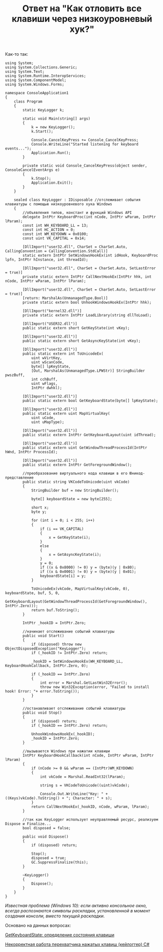 ﻿---
title: "Ответ на \"Как отловить все клавиши через низкоуровневый хук?\""
se.owner.user_id: 240512
se.owner.display_name: "MSDN.WhiteKnight"
se.owner.link: "https://ru.stackoverflow.com/users/240512/msdn-whiteknight"
se.answer_id: 880287
se.question_id: 879772
se.post_type: answer
se.is_accepted: False
---
<p>Как-то так:</p>

<pre><code>using System;
using System.Collections.Generic;
using System.Text;
using System.Runtime.InteropServices;
using System.ComponentModel;
using System.Windows.Forms;

namespace ConsoleApplication1
{
    class Program
    {
        static KeyLogger k;

        static void Main(string[] args)
        {            
            k = new KeyLogger();
            k.Start();

            Console.CancelKeyPress += Console_CancelKeyPress;
            Console.WriteLine("Started listening for keyboard events...");
            Application.Run();
        }

        private static void Console_CancelKeyPress(object sender, ConsoleCancelEventArgs e)
        {
            k.Stop();            
            Application.Exit();
        }
    }

    sealed class KeyLogger : IDisposable //отслеживает события клавиатуры с помощью низкоуровневого хука Windows
    {
        //объявления типов, констант и функций Windows API
        delegate IntPtr KeyboardProc(int nCode, IntPtr wParam, IntPtr lParam);
        const int WH_KEYBOARD_LL = 13;
        const int HC_ACTION = 0;
        const int WM_KEYDOWN = 0x0100;
        const uint VK_CAPITAL = 0x14;        

        [DllImport("user32.dll", CharSet = CharSet.Auto, CallingConvention = CallingConvention.StdCall)]
        static extern IntPtr SetWindowsHookEx(int idHook, KeyboardProc lpfn, IntPtr hInstance, int threadId);

        [DllImport("user32.dll", CharSet = CharSet.Auto, SetLastError = true)]
        private static extern IntPtr CallNextHookEx(IntPtr hhk, int nCode, IntPtr wParam, IntPtr lParam);

        [DllImport("user32.dll", CharSet = CharSet.Auto, SetLastError = true)]
        [return: MarshalAs(UnmanagedType.Bool)]
        private static extern bool UnhookWindowsHookEx(IntPtr hhk);

        [DllImport("kernel32.dll")]
        private static extern IntPtr LoadLibrary(string dllToLoad);

        [DllImport("USER32.dll")]
        public static extern short GetKeyState(int vKey);

        [DllImport("user32.dll")]
        public static extern short GetAsyncKeyState(int vKey);

        [DllImport("user32.dll")]
        public static extern int ToUnicodeEx(
            uint wVirtKey,
            uint wScanCode,
            byte[] lpKeyState,
            [Out, MarshalAs(UnmanagedType.LPWStr)] StringBuilder pwszBuff,
            int cchBuff,
            uint wFlags,
            IntPtr dwhkl);

        [DllImport("user32.dll")]
        public static extern bool GetKeyboardState(byte[] lpKeyState);

        [DllImport("user32.dll")]
        public static extern uint MapVirtualKey(
            uint uCode,
            uint uMapType);

        [DllImport("user32.dll")]
        public static extern IntPtr GetKeyboardLayout(uint idThread);

        [DllImport("user32.dll")]
        public static extern uint GetWindowThreadProcessId(IntPtr hWnd, IntPtr ProcessId);

        [DllImport("user32.dll")]
        public static extern IntPtr GetForegroundWindow();

        //преобразование виртуального кода клавиши в его Юникод-представление
        public static string VKCodeToUnicode(uint vkCode)
        {
            StringBuilder buf = new StringBuilder();

            byte[] keyboardState = new byte[255];

            short x;
            byte y;

            for (int i = 0; i &lt; 255; i++)
            {
                if (i == VK_CAPITAL)
                {
                    x = GetKeyState(i);
                }
                else
                {
                    x = GetAsyncKeyState(i);
                }
                y = 0;
                if ((x &amp; 0x8000) != 0) y = (byte)(y | 0x80);
                if ((x &amp; 0x0001) != 0) y = (byte)(y | 0x01);
                keyboardState[i] = y;
            }

            ToUnicodeEx(vkCode, MapVirtualKey(vkCode, 0), keyboardState, buf, 5, 0,
                GetKeyboardLayout(GetWindowThreadProcessId(GetForegroundWindow(), IntPtr.Zero)));
            return buf.ToString();
        }

        IntPtr _hookID = IntPtr.Zero;                

        //начинает отслеживание событий клавиатуры
        public void Start()
        {
            if (disposed) throw new ObjectDisposedException("KeyLogger");
            if (_hookID != IntPtr.Zero) return;

            _hookID = SetWindowsHookEx(WH_KEYBOARD_LL, KeyboardHookCallback, IntPtr.Zero, 0);

            if (_hookID == IntPtr.Zero)
            {
                int error = Marshal.GetLastWin32Error();
                throw new Win32Exception(error, "Failed to install hook! Error: "+ error.ToString());
            }            
        }

        //останавливает отслеживание событий клавиатуры
        public void Stop()
        {
            if (disposed) return;
            if (_hookID == IntPtr.Zero) return;

            UnhookWindowsHookEx(_hookID);
            _hookID = IntPtr.Zero;              
        }               

        //вызывается Windows при нажатии клавиши
        IntPtr KeyboardHookCallback(int nCode, IntPtr wParam, IntPtr lParam)
        {
            if (nCode &gt;= 0 &amp;&amp; wParam == (IntPtr)WM_KEYDOWN)
            {
                int vkCode = Marshal.ReadInt32(lParam);

                string s = VKCodeToUnicode((uint)vkCode);

                Console.Out.WriteLine("Key: " + ((Keys)vkCode).ToString() + "; Character: " + s);
            }
            return CallNextHookEx(_hookID, nCode, wParam, lParam);
        }

        //так как KeyLogger использует неуправляемый ресурс, реализуем Dispose и Finalize...
        bool disposed = false;                  

        public void Dispose()
        {
            if (disposed) return;

            Stop();
            disposed = true;
            GC.SuppressFinalize(this);
        }

        ~KeyLogger()
        {            
            Dispose();
        }  
    }
}
</code></pre>

<p><em>Известная проблема (Windows 10): если активно консольное окно, всегда распознаются символы раскладки, установленной в момент создания консоли, вместо текущей раскладки.</em></p>

<p>Основано на данных вопросах:</p>

<p><a href="https://ru.stackoverflow.com/questions/767999/getkeyboardstate-%D0%BE%D0%BF%D1%80%D0%B5%D0%B4%D0%B5%D0%BB%D0%B5%D0%BD%D0%B8%D0%B5-%D1%81%D0%BE%D1%81%D1%82%D0%BE%D1%8F%D0%BD%D0%B8%D1%8F-%D0%BA%D0%BB%D0%B0%D0%B2%D0%B8%D1%88%D0%B8/768514#768514">GetKeyboardState: определение состояния клавиши</a></p>

<p><a href="https://ru.stackoverflow.com/questions/494568/%D0%9D%D0%B5%D0%BA%D0%BE%D1%80%D1%80%D0%B5%D0%BA%D1%82%D0%BD%D0%B0%D1%8F-%D1%80%D0%B0%D0%B1%D0%BE%D1%82%D0%B0-%D0%BF%D0%B5%D1%80%D0%B5%D1%85%D0%B2%D0%B0%D1%82%D1%87%D0%B8%D0%BA%D0%B0-%D0%BD%D0%B0%D0%B6%D0%B0%D1%82%D1%8B%D1%85-%D0%BA%D0%BB%D0%B0%D0%B2%D0%B8%D1%88-%D0%BA%D0%B5%D0%B9%D0%BB%D0%BE%D0%B3%D0%B3%D0%B5%D1%80-c">Некорректная работа перехватчика нажатых клавиш (кейлоггер) C#</a></p>
